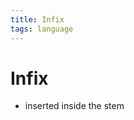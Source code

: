 ```yaml
---
title: Infix
tags: language
---
```


# Infix
- inserted inside the stem
























































